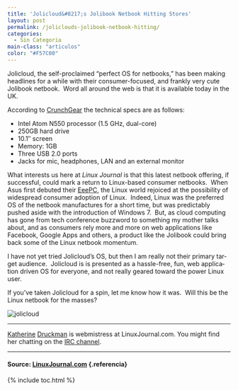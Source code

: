 ```yaml
---
title: 'Jolicloud&#8217;s Jolibook Netbook Hitting Stores'
layout: post
permalink: /joliclouds-jolibook-netbook-hitting/
categories:
  - Sin Categoria
main-class: "articulos"
color: "#F57C00"
---
```

<p lang="en">
  Jolicloud, the self-proclaimed &#8220;perfect OS for netbooks,&#8221; has been making headlines for a while with their consumer-focused, and frankly very cute Jolibook netbook. &nbsp;Word all around the web is that it is available today in the UK.
</p>

<p lang="en">
  According to <a href="http://www.crunchgear.com/2010/11/19/first-look-at-the-jolibook-cloudy-with-a-chance-of-lightning-speed-video/">CrunchGear</a> the technical specs are as follows:&nbsp;
</p>

  * Intel Atom N550 processor (1.5 GHz, dual-core)
  * 250GB hard drive
  * 10.1″ screen
  * Memory: 1GB
  * Three USB 2.0 ports
  * Jacks for mic, headphones, LAN and an external monitor

<p lang="en">
  What interests us here at <em>Linux Journal</em> is that this latest netbook offering, if successful, could mark a return to Linux-based consumer netbooks. &nbsp;When Asus first debuted their <a href="http://www.linuxjournal.com/article/9947">EeePC</a>, the Linux world rejoiced at the possibility of widespread consumer adoption of Linux. &nbsp;Indeed, Linux was the preferred OS of the netbook manufactures for a short time, but was predictably pushed aside with the introduction of Windows 7. &nbsp;But, as cloud computing has gone from tech conference buzzword to something my mother talks about, and as consumers rely more and more on web applications like Facebook, Google Apps and others, a product like the Jolibook could bring back some of the Linux netbook momentum.
</p>

<p lang="en">
  I have not yet tried Jolicloud&#8217;s OS, but then I am really not their primary target audience. &nbsp;Jolicloud is is presented as a hassle-free, fun, web application driven OS for everyone, and not really geared toward the power Linux user.&nbsp;
</p>

<p lang="en">
  If you&#8217;ve taken Jolicloud for a spin, let me know how it was. &nbsp;Will this be the Linux netbook for the masses?
</p>

![jolicloud][1]

* * *

<p lang="en">
  <a href="http://www.katherinedruckman.com">Katherine</a> <a href="MAILTO:webmistress@linuxjournal.com">Druckman</a> is webmistress at LinuxJournal.com. You might find her chatting on the <a href="/irc">IRC channel</a>.
</p>

* * *

#### Source: <a href="http://muycomputer.com/FrontOffice/ZonaPractica/Especiales/especialDet/_wE9ERk2XxDAFrrvfQ2JWabiGrlkHUFpS1gnex90trnHKm3zJEoU19dRM7g61p4Vo" target="_blank">LinuxJournal.com</a> {.referencia}



 [1]: https://2.bp.blogspot.com/_IlK2pNFFgGM/TOj-kaxKKKI/AAAAAAAAAFA/h-fMmyWRiWY/s1600/5169606200_f5064183c1.jpg "jolicloud"

{% include toc.html %}
